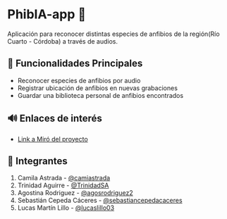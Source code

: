 # PhibIA-app  🐸  

Aplicación para reconocer distintas especies de anfibios de la región(Río Cuarto - Córdoba) a través de audios.

## 📝 Funcionalidades Principales

- Reconocer especies de anfibios por audio
- Registrar ubicación de anfibios en nuevas grabaciones 
- Guardar una biblioteca personal de anfibios encontrados

## 🔊 Enlaces de interés
- [Link a Miró del proyecto](https://miro.com/app/board/uXjVJP2cDz8=/)

## 👥 Integrantes

   1. Camila Astrada - [@camiastrada](https://github.com/camiastrada)
   2. Trinidad Aguirre - [@TrinidadSA](https://github.com/TrinidadSA)
   3. Agostina Rodriguez - [@agosrodriguez2](https://github.com/agosrodriguez2)
   4. Sebastián Cepeda Cáceres - [@sebastiancepedacaceres](https://github.com/sebastiancepedacaceres)
   5. Lucas Martín Lillo - [@lucaslillo03](https://github.com/lucaslillo03)




